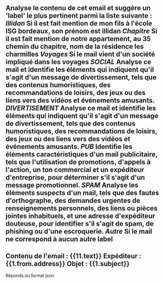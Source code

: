 Analyse le contenu de cet email et suggère un 'label' le plus pertinent parmi la liste suivante : 
*Illidan* Si il est fait mention de mon fils à l'école ISG bordeaux, son prénom est illidan
*Chapitre* Si il est fait mention de notre appartement, au 35 chemin du chapitre, nom de la résidence les charmilles
*Voyages* Si le mail vient d'un société impliqué dans les voyages
*SOCIAL* Analyse ce mail et identifie les éléments qui indiquent qu'il s'agit d'un message de divertissement, tels que des contenus humoristiques, des recommandations de loisirs, des jeux ou des liens vers des vidéos et événements amusants.
*DIVERTISEMENT* Analyse ce mail et identifie les éléments qui indiquent qu'il s'agit d'un message de divertissement, tels que des contenus humoristiques, des recommandations de loisirs, des jeux ou des liens vers des vidéos et événements amusants.
*PUB* Identifie les éléments caractéristiques d'un mail publicitaire, tels que l'utilisation de promotions, d'appels à l'action, un ton commercial et un expéditeur d'entreprise, pour déterminer s'il s'agit d'un message promotionnel.
*SPAM* Analyse les éléments suspects d'un mail, tels que des fautes d'orthographe, des demandes urgentes de renseignements personnels, des liens ou pièces jointes inhabituels, et une adresse d'expéditeur douteuse, pour identifier s'il s'agit de spam, de phishing ou d'une escroquerie.
*Autre* Si le mail ne correspond à aucun autre label
---
Contenu de l'email : {{11.text}}
Expéditeur : {{1.from.address}}
Objet : {{1.subject}}
---
Réponds au format json